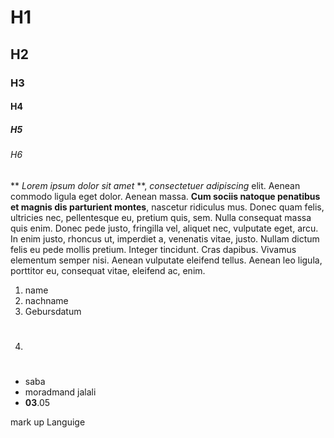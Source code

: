 # H1
## H2
### H3
#### H4
##### H5
###### H6



** *Lorem ipsum dolor sit amet* **, *consectetuer adipiscing* elit. Aenean commodo ligula eget dolor. Aenean massa. **Cum sociis natoque penatibus et magnis dis parturient montes**, nascetur ridiculus mus. Donec quam felis, ultricies nec, pellentesque eu, pretium quis, sem. Nulla consequat massa quis enim. Donec pede justo, fringilla vel, aliquet nec, vulputate eget, arcu. In enim justo, rhoncus ut, imperdiet a, venenatis vitae, justo. Nullam dictum felis eu pede mollis pretium. Integer tincidunt. Cras dapibus. Vivamus elementum semper nisi. Aenean vulputate eleifend tellus. Aenean leo ligula, porttitor eu, consequat vitae, eleifend ac, enim.

1. name
2. nachname
3. Gebursdatum
4. #

- saba
- moradmand jalali
- **03**.05

mark up Languige

